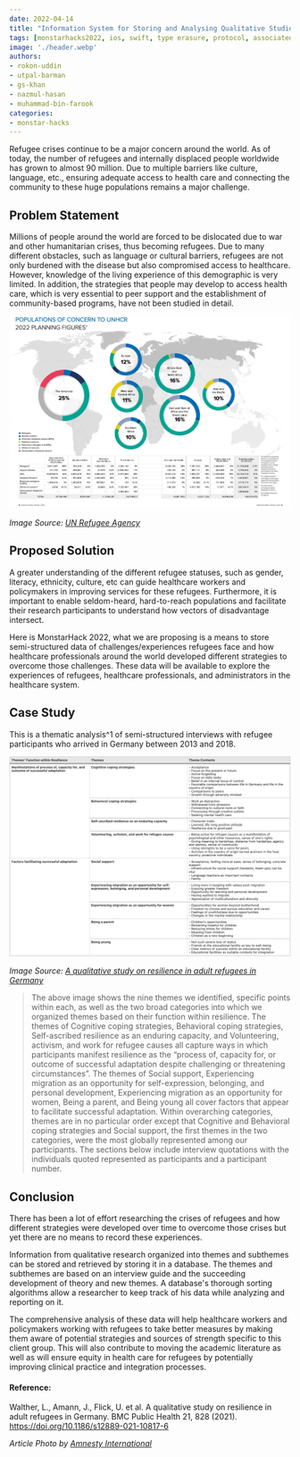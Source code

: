 ```yaml
---
date: 2022-04-14
title: "Information System for Storing and Analysing Qualitative Studies of Refugees"
tags: [monstarhacks2022, ios, swift, type erasure, protocol, associatedtype]  
image: './header.webp'
authors:
- rokon-uddin
- utpal-barman
- gs-khan
- nazmul-hasan
- muhammad-bin-farook
categories:
- monstar-hacks
---
```


Refugee crises continue to be a major concern around the world. As of today, the number of refugees and internally displaced people worldwide has grown to almost 90 million. Due to multiple barriers like culture, language, etc., ensuring adequate access to health care and connecting the community to these huge populations remains a major challenge.

## Problem Statement
Millions of people around the world are forced to be dislocated due to war and other humanitarian crises, thus becoming refugees. Due to many different obstacles, such as language or cultural barriers, refugees are not only burdened with the disease but also compromised access to healthcare. However, knowledge of the living experience of this demographic is very limited. In addition, the strategies that people may develop to access health care, which is very essential to peer support and the establishment of community-based programs, have not been studied in detail.

![](image_1.webp)

_Image Source: [UN Refugee Agency](https://reporting.unhcr.org/globalappeal2022?page=6#_ga=2.220820248.1411705371.1648888640-227061203.1648888640)_


## Proposed Solution
A greater understanding of the different refugee statuses, such as gender, literacy, ethnicity, culture, etc can guide healthcare workers and policymakers in improving services for these refugees. Furthermore, it is important to enable seldom-heard, hard-to-reach populations and facilitate their research participants to understand how vectors of disadvantage intersect.

Here is MonstarHack 2022, what we are proposing is a means to store semi-structured data of challenges/experiences refugees face and how healthcare professionals around the world developed different strategies to overcome those challenges. These data will be available to explore the experiences of refugees, healthcare professionals, and administrators in the healthcare system.


## Case Study
This is a thematic analysis^1 of semi-structured interviews with refugee participants who arrived in Germany between 2013 and 2018.

![](image_2.webp)

_Image Source: [A qualitative study on resilience in adult refugees in Germany](https://bmcpublichealth.biomedcentral.com/articles/10.1186/s12889-021-10817-6)_


> The above image shows the nine themes we identified, specific points within each, as well as the two broad categories into which we organized themes based on their function within resilience. The themes of Cognitive coping strategies, Behavioral coping strategies, Self-ascribed resilience as an enduring capacity, and Volunteering, activism, and work for refugee causes all capture ways in which participants manifest resilience as the “process of, capacity for, or outcome of successful adaptation despite challenging or threatening circumstances”. The themes of Social support, Experiencing migration as an opportunity for self-expression, belonging, and personal development, Experiencing migration as an opportunity for women, Being a parent, and Being young all cover factors that appear to facilitate successful adaptation. Within overarching categories, themes are in no particular order except that Cognitive and Behavioral coping strategies and Social support, the first themes in the two categories, were the most globally represented among our participants. The sections below include interview quotations with the individuals quoted represented as participants and a participant number.

## Conclusion
There has been a lot of effort researching the crises of refugees and how different strategies were developed over time to overcome those crises but yet there are no means to record these experiences.

Information from qualitative research organized into themes and subthemes can be stored and retrieved by storing it in a database. The themes and subthemes are based on an interview guide and the succeeding development of theory and new themes. A database's thorough sorting algorithms allow a researcher to keep track of his data while analyzing and reporting on it.

The comprehensive analysis of these data will help healthcare workers and policymakers working with refugees to take better measures by making them aware of potential strategies and sources of strength specific to this client group. This will also contribute to moving the academic literature as well as will ensure equity in health care for refugees by potentially improving clinical practice and integration processes.

#### Reference:
Walther, L., Amann, J., Flick, U. et al. A qualitative study on resilience in adult refugees in Germany. BMC Public Health 21, 828 (2021). https://doi.org/10.1186/s12889-021-10817-6


_Article Photo by [Amnesty International](https://www.amnesty.org/en/latest/news/2018/11/why-rohingya-refugees-shouldnt-be-sent-back-to-myanmar/)_

